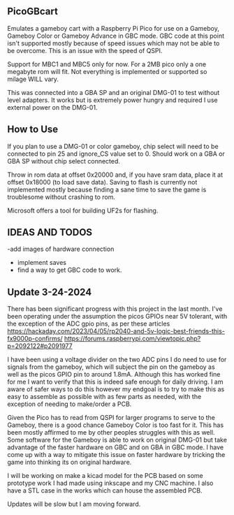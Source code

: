 ## PicoGBcart

Emulates a gameboy cart with a Raspberry Pi Pico for use on a Gameboy, Gameboy Color or Gameboy Advance in GBC mode. GBC code at this point isn't supported mostly because of speed issues which may not be able to be overcome. This is an issue with the speed of QSPI.

Support for MBC1 and MBC5 only for now. For a 2MB pico only a one megabyte rom will fit. Not everything is implemented or supported so milage WILL vary.

This was connected into a GBA SP and an original DMG-01 to test without level adapters. It works but is extremely power hungry and required I use external power on the DMG-01.

## How to Use

If you plan to use a DMG-01 or color gameboy, chip select will need to be connected to pin 25 and ignore_CS value set to 0.  Should work on a GBA or GBA SP without chip select connected.

Throw in rom data at offset 0x20000 and, if you have sram data, place it at offset 0x18000 (to load save data). Saving to flash is currently not implemented mostly because finding a sane time to save the game is troublesome without crashing to rom. 

Microsoft offers a tool for building UF2s for flashing.

## IDEAS AND TODOS

-add images of hardware connection
- implement saves
- find a way to get GBC code to work. 

## Update 3-24-2024 
There has been significant progress with this project in the last month. I've been operating under the assumption the picos GPIOs near 5V tolerant, with the exception of the ADC gpio pins, as per these articles
https://hackaday.com/2023/04/05/rp2040-and-5v-logic-best-friends-this-fx9000p-confirms/
https://forums.raspberrypi.com/viewtopic.php?p=2092122#p2091977

I have been using a voltage divider on the two ADC pins I do need to use for signals from the gameboy, which will subject the pin on the gameboy as well as the picos GPIO pin to around 1.8mA. Although this has worked fine for me I want to verify that this is indeed safe enough for daily driving. I am aware of safer ways to do this however my endgoal is to try to make this as easy to assemble as possible with as few parts as needed, with the exception of needing to make/order a PCB.

Given the Pico has to read from QSPI for larger programs to serve to the Gameboy, there is a good chance Gameboy Color is too fast for it. This has been mostly affirmed to me by other peoples struggles with this as well.
Some software for the Gameboy is able to work on original DMG-01 but take advantage of the faster hardware on GBC and on GBA in GBC mode. I have come up with a way to mitigate this issue on faster hardware by tricking the game into thinking its on original hardware.

I will be working on make a kicad model for the PCB based on some prototype work I had made using inkscape and my CNC machine. I also have a STL case in the works which can house the assembled PCB.

Updates will be slow but I am moving forward.
